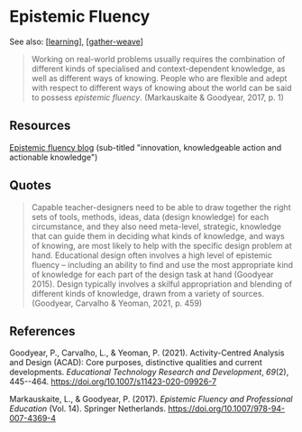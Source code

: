 <!--
 Copyright (C) 2023 David Jones
 
 This file is part of memex.
 
 memex is free software: you can redistribute it and/or modify
 it under the terms of the GNU General Public License as published by
 the Free Software Foundation, either version 3 of the License, or
 (at your option) any later version.
 
 memex is distributed in the hope that it will be useful,
 but WITHOUT ANY WARRANTY; without even the implied warranty of
 MERCHANTABILITY or FITNESS FOR A PARTICULAR PURPOSE.  See the
 GNU General Public License for more details.
 
 You should have received a copy of the GNU General Public License
 along with memex.  If not, see <http://www.gnu.org/licenses/>.
-->

# Epistemic Fluency 

See also: [[learning]], [[gather-weave]]

> Working on real-world problems usually requires the combination of different kinds of specialised and context-dependent knowledge, as well as different ways of knowing. People who are flexible and adept with respect to different ways of knowing about the world can be said to possess _epistemic fluency_. (Markauskaite & Goodyear, 2017, p. 1) 

## Resources 

[Epistemic fluency blog](https://epistemicfluency.com/) (sub-titled "innovation, knowledgeable action and actionable knowledge")

## Quotes

> Capable teacher-designers need to be able to draw together the right sets of tools, methods, ideas, data (design knowledge) for each circumstance, and they also need meta-level, strategic, knowledge that can guide them in deciding what kinds of knowledge, and ways of knowing, are most likely to help with the specific design problem at hand. Educational design often involves a high level of epistemic fluency – including an ability to find and use the most appropriate kind of knowledge for each part of the design task at hand (Goodyear 2015). Design typically involves a skilful appropriation and blending of different kinds of knowledge, drawn from a variety of sources. (Goodyear, Carvalho & Yeoman, 2021, p. 459)

## References 

Goodyear, P., Carvalho, L., & Yeoman, P. (2021). Activity-Centred Analysis and Design (ACAD): Core purposes, distinctive qualities and current developments. *Educational Technology Research and Development*, *69*(2), 445--464. <https://doi.org/10.1007/s11423-020-09926-7>

Markauskaite, L., & Goodyear, P. (2017). *Epistemic Fluency and Professional Education* (Vol. 14). Springer Netherlands. <https://doi.org/10.1007/978-94-007-4369-4>

[//begin]: # "Autogenerated link references for markdown compatibility"
[learning]: learning "Learning"
[gather-weave]: ../CASA/gather-weave "Gather and Weave"
[//end]: # "Autogenerated link references"